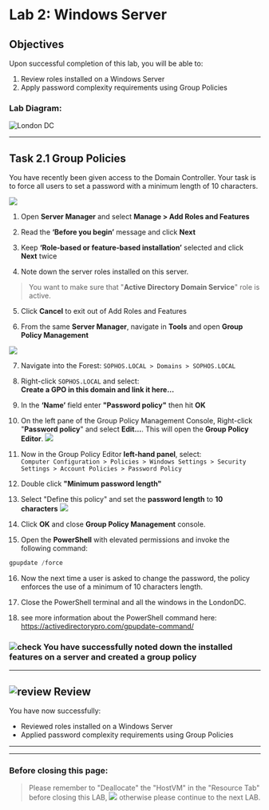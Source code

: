 # **Lab 2: Windows Server**

## Objectives
Upon successful completion of this lab, you will be able to: 
1.	Review roles installed on a Windows Server 
2.	Apply password complexity requirements using Group Policies 


### Lab Diagram:
![London DC](JPG/London%20DC%202.png)

***

## **Task 2.1** Group Policies
You have recently been given access to the Domain Controller. Your task is to force all users to set a password with a minimum length of 10 characters.   

![](JPG/London%20DC%204.png)
1. Open **Server Manager** and select **Manage > Add Roles and Features**  

2. Read the **‘Before you begin’** message and click **Next** 

3. Keep **‘Role-based or feature-based installation’** selected and click **Next** twice  

4. Note down the server roles installed on this server.   
> You want to make sure that "**Active Directory Domain Service**" role is active.

5. Click **Cancel** to exit out of Add Roles and Features 

6. From the same **Server Manager**, navigate in **Tools** and open **Group Policy Management** 

![](JPG/GroupPolicy1.jpg)

7. Navigate into the Forest: `SOPHOS.LOCAL > Domains > SOPHOS.LOCAL`

8. Right-click `SOPHOS.LOCAL` and select:   
**Create a GPO in this domain and link it here…**  

9. In the **‘Name’** field enter **"Password policy"** then hit **OK**   
 
10. On the left pane of the Group Policy Management Console, Right-click "**Password policy**" and select **Edit…**. This will open the **Group Policy Editor**.
![](JPG/GroupPolicy2.jpg)

11. Now in the Group Policy Editor **left-hand panel**, select:  
 `Computer Configuration > Policies > Windows Settings > Security Settings > Account Policies > Password Policy`

12. Double click **"Minimum password length"**

13. Select "Define this policy" and set the **password length** to **10 characters**
![](JPG/Password%20Policy.png)

14. Click **OK** and close **Group Policy Management** console.


15. Open the **PowerShell** with elevated permissions and invoke the following command:

```powershell
gpupdate /force
```

16. Now the next time a user is asked to change the password, the policy enforces the use of a minimum of 10 characters length.

17. Close the PowerShell terminal and all the windows in the LondonDC.

18. see more information about the PowerShell command here: https://activedirectorypro.com/gpupdate-command/

### ![check](JPG/pngegg%20(1).png) You have successfully noted down the installed features on a server and created a group policy

***

## ![review](JPG/Review%2048.png) Review  ##

You have now successfully: 
* Reviewed roles installed on a Windows Server
* Applied password complexity requirements using Group Policies



***
***
### Before closing this page:
> Please remember to "Deallocate" the "HostVM" in the "Resource Tab" before closing this LAB, 
![](JPG/Deallocate%20the%20VM.png)
otherwise please continue to the next LAB.



